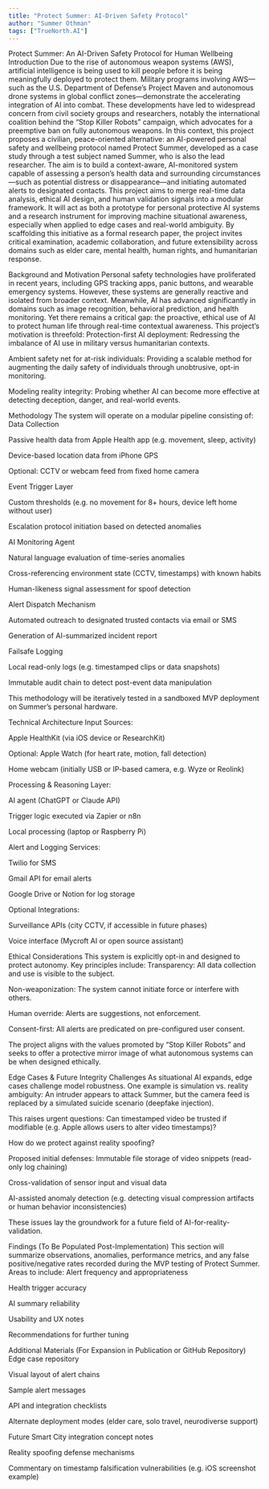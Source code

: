 ```yaml
---
title: "Protect Summer: AI-Driven Safety Protocol"
author: "Summer Othman"
tags: ["TrueNorth.AI"]
---
```


Protect Summer: An AI-Driven Safety Protocol for Human Wellbeing
Introduction
Due to the rise of autonomous weapon systems (AWS), artificial intelligence is being used to kill people before it is being meaningfully deployed to protect them. Military programs involving AWS—such as the U.S. Department of Defense’s Project Maven and autonomous drone systems in global conflict zones—demonstrate the accelerating integration of AI into combat. These developments have led to widespread concern from civil society groups and researchers, notably the international coalition behind the “Stop Killer Robots” campaign, which advocates for a preemptive ban on fully autonomous weapons.
In this context, this project proposes a civilian, peace-oriented alternative: an AI-powered personal safety and wellbeing protocol named Protect Summer, developed as a case study through a test subject named Summer, who is also the lead researcher. The aim is to build a context-aware, AI-monitored system capable of assessing a person’s health data and surrounding circumstances—such as potential distress or disappearance—and initiating automated alerts to designated contacts.
This project aims to merge real-time data analysis, ethical AI design, and human validation signals into a modular framework. It will act as both a prototype for personal protective AI systems and a research instrument for improving machine situational awareness, especially when applied to edge cases and real-world ambiguity.
By scaffolding this initiative as a formal research paper, the project invites critical examination, academic collaboration, and future extensibility across domains such as elder care, mental health, human rights, and humanitarian response.

Background and Motivation
Personal safety technologies have proliferated in recent years, including GPS tracking apps, panic buttons, and wearable emergency systems. However, these systems are generally reactive and isolated from broader context.
Meanwhile, AI has advanced significantly in domains such as image recognition, behavioral prediction, and health monitoring. Yet there remains a critical gap: the proactive, ethical use of AI to protect human life through real-time contextual awareness.
This project’s motivation is threefold:
Protection-first AI deployment: Redressing the imbalance of AI use in military versus humanitarian contexts.


Ambient safety net for at-risk individuals: Providing a scalable method for augmenting the daily safety of individuals through unobtrusive, opt-in monitoring.


Modeling reality integrity: Probing whether AI can become more effective at detecting deception, danger, and real-world events.



Methodology
The system will operate on a modular pipeline consisting of:
Data Collection


Passive health data from Apple Health app (e.g. movement, sleep, activity)


Device-based location data from iPhone GPS


Optional: CCTV or webcam feed from fixed home camera


Event Trigger Layer


Custom thresholds (e.g. no movement for 8+ hours, device left home without user)


Escalation protocol initiation based on detected anomalies


AI Monitoring Agent


Natural language evaluation of time-series anomalies


Cross-referencing environment state (CCTV, timestamps) with known habits


Human-likeness signal assessment for spoof detection


Alert Dispatch Mechanism


Automated outreach to designated trusted contacts via email or SMS


Generation of AI-summarized incident report


Failsafe Logging


Local read-only logs (e.g. timestamped clips or data snapshots)


Immutable audit chain to detect post-event data manipulation


This methodology will be iteratively tested in a sandboxed MVP deployment on Summer’s personal hardware.

Technical Architecture
Input Sources:


Apple HealthKit (via iOS device or ResearchKit)


Optional: Apple Watch (for heart rate, motion, fall detection)


Home webcam (initially USB or IP-based camera, e.g. Wyze or Reolink)


Processing & Reasoning Layer:


AI agent (ChatGPT or Claude API)


Trigger logic executed via Zapier or n8n


Local processing (laptop or Raspberry Pi)


Alert and Logging Services:


Twilio for SMS


Gmail API for email alerts


Google Drive or Notion for log storage


Optional Integrations:


Surveillance APIs (city CCTV, if accessible in future phases)


Voice interface (Mycroft AI or open source assistant)



Ethical Considerations
This system is explicitly opt-in and designed to protect autonomy. Key principles include:
Transparency: All data collection and use is visible to the subject.


Non-weaponization: The system cannot initiate force or interfere with others.


Human override: Alerts are suggestions, not enforcement.


Consent-first: All alerts are predicated on pre-configured user consent.


The project aligns with the values promoted by “Stop Killer Robots” and seeks to offer a protective mirror image of what autonomous systems can be when designed ethically.

Edge Cases & Future Integrity Challenges
As situational AI expands, edge cases challenge model robustness. One example is simulation vs. reality ambiguity:
An intruder appears to attack Summer, but the camera feed is replaced by a simulated suicide scenario (deepfake injection).


This raises urgent questions:
Can timestamped video be trusted if modifiable (e.g. Apple allows users to alter video timestamps)?


How do we protect against reality spoofing?


Proposed initial defenses:
Immutable file storage of video snippets (read-only log chaining)


Cross-validation of sensor input and visual data


AI-assisted anomaly detection (e.g. detecting visual compression artifacts or human behavior inconsistencies)


These issues lay the groundwork for a future field of AI-for-reality-validation.

Findings 
(To Be Populated Post-Implementation)
This section will summarize observations, anomalies, performance metrics, and any false positive/negative rates recorded during the MVP testing of Protect Summer.
Areas to include:
Alert frequency and appropriateness


Health trigger accuracy


AI summary reliability


Usability and UX notes


Recommendations for further tuning



Additional Materials 
(For Expansion in Publication or GitHub Repository)
Edge case repository


Visual layout of alert chains


Sample alert messages


API and integration checklists


Alternate deployment modes (elder care, solo travel, neurodiverse support)


Future Smart City integration concept notes


Reality spoofing defense mechanisms


Commentary on timestamp falsification vulnerabilities (e.g. iOS screenshot example)